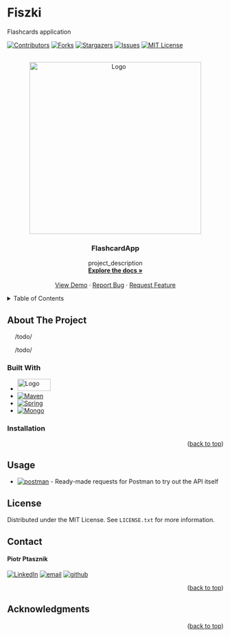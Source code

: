# Fiszki
Flashcards application

<!-- Improved compatibility of back to top link: See: https://github.com/othneildrew/Best-README-Template/pull/73 -->
<a name="readme-top"></a>
<!--
*** Thanks for checking out the Best-README-Template. If you have a suggestion
*** that would make this better, please fork the repo and create a pull request
*** or simply open an issue with the tag "enhancement".
*** Don't forget to give the project a star!
*** Thanks again! Now go create something AMAZING! :D
-->



<!-- PROJECT SHIELDS -->
<!--
*** I'm using markdown "reference style" links for readability.
*** Reference links are enclosed in brackets [ ] instead of parentheses ( ).
*** See the bottom of this document for the declaration of the reference variables
*** for contributors-url, forks-url, etc. This is an optional, concise syntax you may use.
*** https://www.markdownguide.org/basic-syntax/#reference-style-links
-->
[![Contributors][contributors-shield]][contributors-url]
[![Forks][forks-shield]][forks-url]
[![Stargazers][stars-shield]][stars-url]
[![Issues][issues-shield]][issues-url]
[![MIT License][license-shield]][license-url]




<!-- PROJECT LOGO -->
<br />
<div align="center">
  <a href="https://github.com/PiotrPtasznik/Fiszki">
    <img src="images/FLUERE.png" alt="Logo" width="400" height="400">
  </a>

<h3 align="center">FlashcardApp</h3>

  <p align="center">
    project_description
    <br />
    <a href="https://github.com/PiotrPtasznik/Fiszki"><strong>Explore the docs »</strong></a>
    <br />
    <br />
    <a href="https://github.com/PiotrPtasznik/Fiszki">View Demo</a>
    ·
    <a href="https://github.com/PiotrPtasznik/Fiszkiissues">Report Bug</a>
    ·
    <a href="https://github.com/PiotrPtasznik/Fiszki/issues">Request Feature</a>
  </p>
</div>



<!-- TABLE OF CONTENTS -->
<details>
  <summary>Table of Contents</summary>
  <ol>
    <li>
      <a href="#about-the-project">About The Project</a>
      <ul>
        <li><a href="#built-with">Built With</a></li>
      </ul>
    </li>
    <li>
      <a href="#getting-started">Getting Started</a>
      <ul>
        <li><a href="#prerequisites">Prerequisites</a></li>
        <li><a href="#installation">Installation</a></li>
      </ul>
    </li>
    <li><a href="#usage">Usage</a></li>
    <li><a href="#roadmap">Roadmap</a></li>
    <li><a href="#contributing">Contributing</a></li>
    <li><a href="#license">License</a></li>
    <li><a href="#contact">Contact</a></li>
    <li><a href="#acknowledgments">Acknowledgments</a></li>
  </ol>
</details>



<!-- ABOUT THE PROJECT -->
## About The Project

&ensp;&ensp;
/todo/


&ensp;&ensp;
/todo/




### Built With

* <a href="https://www.java.com"> <img src="images/JAVA-CA3132.svg" alt="Logo" width="77" height="28">
* [![Maven][Maven.js]][Maven-url]
* [![Spring][Spring.js]][Spring-url]
* [![Mongo][Mongo.js]][Mongo-url]


### Installation

<p align="right">(<a href="#readme-top">back to top</a>)</p>

<!-- USAGE EXAMPLES -->
## Usage
  
* [![postman][postman-shield]][postman-url]  -  Ready-made requests for Postman to try out the API itself

<!-- LICENSE -->
## License

Distributed under the MIT License. See `LICENSE.txt` for more information.

<!-- CONTACT -->
## Contact
#### Piotr Ptasznik
[![LinkedIn][linkedin-shield]][linkedin-url-pp]
[![email][gmail-shield]][gmail-url-pp]
[![github][github-shield]][github-url-pp]



<p align="right">(<a href="#readme-top">back to top</a>)</p>


<!-- ACKNOWLEDGMENTS -->
## Acknowledgments


<p align="right">(<a href="#readme-top">back to top</a>)</p>


<!-- MARKDOWN LINKS & IMAGES -->
<!-- https://www.markdownguide.org/basic-syntax/#reference-style-links -->
[contributors-shield]: https://img.shields.io/github/contributors/Heistrack/Fluere.svg?style=for-the-badge
[contributors-url]: https://github.com/PiotrPtasznik/Fiszki/graphs/contributors
[forks-shield]: https://github.com/PiotrPtasznik/Fiszki.svg?style=for-the-badge
[forks-url]: https://github.com/PiotrPtasznik/Fiszkinetwork/members
[stars-shield]: https://github.com/PiotrPtasznik/Fiszki.svg?style=for-the-badge
[stars-url]: https://github.com/PiotrPtasznik/Fiszki/stargazers
[issues-shield]: https://github.com/PiotrPtasznik/Fiszki.svg?style=for-the-badge
[issues-url]: https://github.com/PiotrPtasznik/Fiszki/issues
[license-shield]: https://img.shields.io/github/license/othneildrew/Best-README-Template.svg?style=for-the-badge
[license-url]: https://github.com/PiotrPtasznik/Fiszki/blob/master/LICENSE.txt
[linkedin-shield]: https://img.shields.io/badge/-LinkedIn-black.svg?style=for-the-badge&logo=linkedin&colorB=555
[linkedin-url-pp]: www.linkedin.com/in/piotr-ptasznik
[gmail-shield]: https://img.shields.io/badge/Gmail-D14836?style=for-the-badge&logo=gmail&logoColor=white
[gmail-url-pp]: mailto:piotr.ptasznik111@gmail.com
[github-shield]: https://img.shields.io/badge/GitHub-100000?style=for-the-badge&logo=github&logoColor=white
[github-url-pp]: https://github.com/PiotrPtasznik
[postman-shield]: https://img.shields.io/badge/Postman-FF6C37?style=for-the-badge&logo=Postman&logoColor=white  
[postman-url]:  https://www.postman.com/grey-escape-417892/workspace/fluere/collection/26441753-0b973e4a-1882-457d-9497-5dab2a271168?action=share&creator=26441753
[product-screenshot]: images/screenshot.png
[Maven.js]: https://img.shields.io/badge/Maven-ECE7ED?style=for-the-badge&logo=apachemaven&logoColor=CB2136
[Maven-url]: https://maven.apache.org/
[Spring.js]: https://img.shields.io/badge/Spring-6db33f?style=for-the-badge&logo=springboot&logoColor=white 
[Spring-url]: https://spring.io/
[Mongo.js]: https://img.shields.io/badge/MongoDB-00684a?style=for-the-badge&logo=mongodb&logoColor=00ed64
[Mongo-url]: https://www.mongodb.com/
